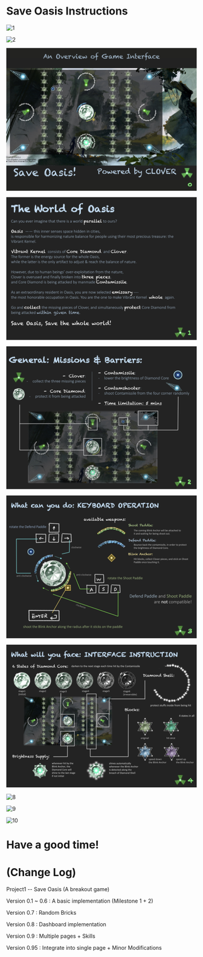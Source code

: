 # Save Oasis Instructions
![1](https://github.com/YuukiAS/VG100_Project1/blob/master/README.assets/1.jpg)

![2](https://github.com/YuukiAS/VG100_Project1/blob/master/README.assets/2.jpg)



![3](README.assets\3.jpg)

![4](README.assets\4.jpg)

![5](README.assets\5.jpg)

![6](README.assets\6.jpg)

![7](README.assets\7.jpg)

![8](https://gitee.com/YuukiAS/FigureBed/raw/master/20200619113541.jpg)

![9](https://gitee.com/YuukiAS/FigureBed/raw/master/20200619113500.jpg)

![10](https://gitee.com/YuukiAS/FigureBed/raw/master/20200619113452.jpg)

# Have a good time!







# (Change Log)

Project1 -- Save Oasis (A breakout game)

Version 0.1 ~ 0.6 : A basic implementation (Milestone 1 + 2)

Version 0.7 : Random Bricks

Version 0.8 : Dashboard implementation

Version 0.9 : Multiple pages + Skills

Version 0.95 : Integrate into single page + Minor Modifications


